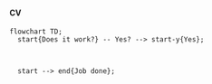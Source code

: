 #### CV


```mermaid
flowchart TD;
  start{Does it work?} -- Yes? --> start-y{Yes};



  start --> end{Job done};
```
